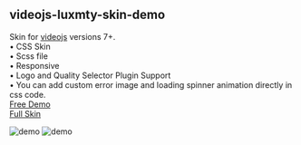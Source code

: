 ## videojs-luxmty-skin-demo
Skin for [videojs](http://videojs.com/) versions 7+.<br>
• CSS Skin <br>
• Scss file <br>
• Responsive <br>
• Logo and Quality Selector Plugin Support <br>
• You can add custom error image and loading spinner animation directly in css code. <br>
[Free Demo](https://codepen.io/emiliosg11/pen/yLqzeeb) <br>
[Full Skin](https://ko-fi.com/s/edb613e555) <br>

![demo](https://raw.githubusercontent.com/EmilioSG11/videojs-luxmty-skin-demo/main/Images/IMG_20230116_004128.jpg)
![demo](https://raw.githubusercontent.com/EmilioSG11/videojs-luxmty-skin-demo/main/Images/IMG_20230116_004243.jpg)
